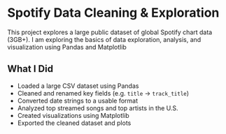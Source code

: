 # Spotify Data Cleaning & Exploration

This project explores a large public dataset of global Spotify chart data (3GB+).
I am exploring the basics of data exploration, analysis, and visualization using Pandas and Matplotlib

## What I Did

- Loaded a large CSV dataset using Pandas
- Cleaned and renamed key fields (e.g. `title` -> `track_title`)
- Converted date strings to a usable format
- Analyzed top streamed songs and top artists in the U.S.
- Created visualizations using Matplotlib
- Exported the cleaned dataset and plots
